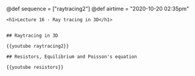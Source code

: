 @def sequence = ["raytracing2"]
@def airtime = "2020-10-20 02:35pm"
~~~
<h1>Lecture 16 - Ray tracing in 3D</h1>
~~~

~~~Airs on: <span class="moment">~~~{{showtime airtime}}~~~ EST</span>~~~

## Raytracing in 3D

{{youtube raytracing2}}

## Resistors, Equilibrium and Poisson's equation

{{youtube resistors}}

